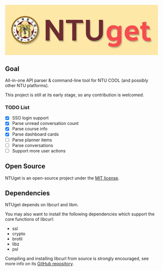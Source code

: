 ![logo](docs/logo.png)

## Goal

All-in-one API parser & command-line tool for NTU COOL (and possibly other NTU platforms).

This project is still at its early stage, so any contribution is welcomed.

### TODO List

- [x] SSO login support
- [x] Parse unread conversation count
- [x] Parse course info
- [x] Parse dashboard cards
- [ ] Parse planner items
- [ ] Parse conversations
- [ ] Support more user actions

## Open Source

NTUget is an open-source project under the [MIT license](/LICENSE).

## Dependencies

NTUget depends on libcurl and libm.

You may also want to install the following dependencies which support the core functions of libcurl:

- ssl
- crypto
- brotli
- libz
- psl

Compiling and installing libcurl from source is strongly encouraged, see more info on its [GitHub repository](https://github.com/curl/curl).
